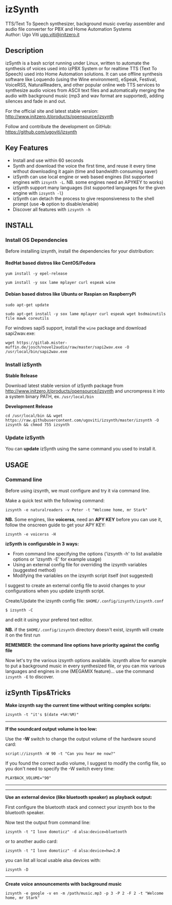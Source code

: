 izSynth
==================
TTS/Text To Speech synthesizer, background music overlay assembler and audio file converter for PBX and Home Automation Systems <br/>
Author: Ugo Viti <ugo.viti@initzero.it>

## Description
izSynth is a bash script running under Linux, written to automate the synthesis of voices used into izPBX System or for realtime TTS (Text To Speech) used into Home Automation solutions.
It can use offline synthesis software like Loquendo (using the Wine environment), eSpeak, Festival, VoiceRSS, NaturalReaders, and other popular online web TTS services to synthesize audio voices from ASCII text files and automatically merging the audio with background music (mp3 and wav format are supported), adding silences and fade in and out.


For the official site and latest stable version: http://www.initzero.it/products/opensource/izsynth

Follow and contribute the development on GitHub: https://github.com/ugoviti/izsynth

## Key Features
* Install and use within 60 seconds
* Synth and download the voice the first time, and reuse it every time without downloading it again (time and bandwidth consuming saver)
* izSynth can use local engine or web based engines (list supported engines with `izsynth -L`. NB. some engines need an APYKEY to works)
* izSynth support many languages (list supported languages for the given engine with `izsynth -l`)
* izSynth can detach the process to give responsiveness to the shell prompt (use **-b** option to disable/enable)
* Discover all features with `izsynth -h`

## INSTALL

### Install OS Dependencies

Before installing izsynth, install the dependencies for your distribution:

#### RedHat based distros like CentOS/Fedora
`yum install -y epel-release`

`yum install -y sox lame mplayer curl espeak wine`

#### Debian based distros like Ubuntu or Raspian on RaspberryPi
`sudo apt-get update`

`sudo apt-get install -y sox lame mplayer curl espeak wget bsdmainutils file mawk coreutils`

For windows sapi5 support, install the `wine` package and download sapi2wav.exe:

`wget https://gitlab.mister-muffin.de/josch/novel2audio/raw/master/sapi2wav.exe -O /usr/local/bin/sapi2wav.exe`

### Install izSynth

**Stable Release**

Download latest stable version of izSynth package from http://www.initzero.it/products/opensource/izsynth and uncrompress it into a system binary PATH, ex. `/usr/local/bin`

**Development Release**

`cd /usr/local/bin && wget https://raw.githubusercontent.com/ugoviti/izsynth/master/izsynth -O izsynth && chmod 755 izsynth`

### Update izSynth

You can **update** izSynth using the same command you used to  install it.

## USAGE
### Command line

Before using izsynth, we must configure and try it via command line.

Make a quick test with the following command:

`izsynth -e naturalreaders -v Peter -t "Welcome home, mr Stark"`

**NB.** Some engines, like **voicerss**, need an **APY KEY** before you can use it, follow the onscreen guide to get your APY KEY:

`izsynth -e voicerss -H`

**izSynth is configurable in 3 ways:**

* From command line specifying the options ('izsynth -h' to list available options or 'izsynth -E' for example usage)
* Using an external config file for overriding the izsynth variables (suggested method)
* Modifying the variables on the izsynth script itself (not suggested)

I suggest to create an external config file to avoid changes to your configurations when you update izsynth script.

Create/Update the izsynth config file: `$HOME/.config/izsynth/izsynth.conf`

`$ izsynth -C`

and edit it using your prefered text editor.

**NB.** if the `$HOME/.config/izsynth` directory doesn't exist, izsynth will create it on the first run

**REMEMBER: the command line options have priority against the config file**

Now let's try the various izsynth options available.
izsynth allow for example to put a background music in every synthesized file, or you can mix various languages and engines in one (MEGAMIX feature)... use the command `izsynth -E` to discover.

## izSynth Tips&Tricks

**Make izsynth say the current time without writing complex scripts:**

`izsynth -t "it's $(date +%H:%M)"`

----

**If the soundcard output volume is too low:**

Use the **-W** switch to change the output volume of the hardware sound card:

`script://izsynth -W 90 -t "Can you hear me now?"`

If you found the correct audio volume, I suggest to modify the config file, so you don't need to specify the -W switch every time:

`PLAYBACK_VOLUME="90"`

----

----

**Use an external device (like bluetooth speaker) as playback output:**

First configure the bluetooth stack and connect your izsynth box to the bluetooth speaker.

Now test the output from command line:

`izsynth -t "I love domoticz" -d alsa:device=bluetooth`

or to another audio card:

`izsynth -t "I love domoticz" -d alsa:device=hw=2.0`

you can list all local usable alsa devices with:

`izsynth -D`

----

**Create voice announcements with background music**

`izsynth -e google -v en -m /path/music.mp3 -p 3 -P 2 -F 2 -t "Welcome home, mr Stark"`

